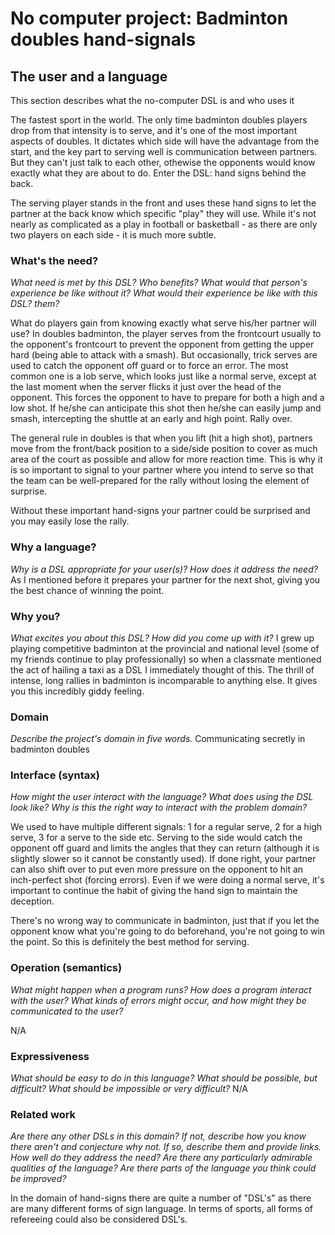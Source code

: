 # No computer project: Badminton doubles hand-signals


## The user and a language
This section describes what the no-computer DSL is and who uses it

The fastest sport in the world. The only time badminton doubles players drop from that intensity is to serve, and it's one of the most important aspects of doubles. It dictates which side will have the advantage from the start, and the key part to serving well is communication between partners. But they can't just talk to each other, othewise the opponents would know exactly what they are about to do. Enter the DSL: hand signs behind the back. 

The serving player stands in the front and uses these hand signs to let the partner at the back know which specific "play" they will use. While it's not nearly as complicated as a play in football or basketball - as there are only two players on each side - it is much more subtle.  

### What's the need?
_What need is met by this DSL? Who benefits? What would that person's experience be like without it? What would their experience be like with this DSL?
them?_

What do players gain from knowing exactly what serve his/her partner will use? In doubles badminton, the player serves from the frontcourt usually to the opponent's frontcourt to prevent the opponent from getting the upper hard (being able to attack with a smash). But occasionally, trick serves are used to catch the opponent off guard or to force an error. The most common one is a lob serve, which looks just like a normal serve, except at the last moment when the server flicks it just over the head of the opponent. This forces the opponent to have to prepare for both a high and a low shot. If he/she can anticipate this shot then he/she can easily jump and smash, intercepting the shuttle at an early and high point. Rally over. 

The general rule in doubles is that when you lift (hit a high shot), partners move from the front/back position to a side/side position to cover as much area of the court as possible and allow for more reaction time. This is why it is so important to signal to your partner where you intend to serve so that the team can be well-prepared for the rally without losing the element of surprise. 

Without these important hand-signs your partner could be surprised and you may easily lose the rally. 

### Why a language?
_Why is a DSL appropriate for your user(s)? How does it address the need?_
As I mentioned before it prepares your partner for the next shot, giving you the best chance of winning the point. 

### Why you?
_What excites you about this DSL? How did you come up with it?_
I grew up playing competitive badminton at the provincial and national level (some of my friends continue to play professionally) so when a classmate mentioned the act of hailing a taxi as a DSL I immediately thought of this. The thrill of intense, long rallies in badminton is incomparable to anything else. It gives you this incredibly giddy feeling. 

### Domain
_Describe the project's domain in five words._
Communicating secretly in badminton doubles

### Interface (syntax)
_How might the user interact with the language? What does using the DSL look 
like? Why is this the right way to interact with the problem domain?_ 

We used to have multiple different signals: 1 for a regular serve, 2 for a high serve, 3 for a serve to the side etc. Serving to the side would catch the opponent off guard and limits the angles that they can return (although it is slightly slower so it cannot be constantly used). If done right, your partner can also shift over to put even more pressure on the opponent to hit an inch-perfect shot (forcing errors). Even if we were doing a normal serve, it's important to continue the habit of giving the hand sign to maintain the deception. 

There's no wrong way to communicate in badminton, just that if you let the opponent know what you're going to do beforehand, you're not going to win the point. So this is definitely the best method for serving. 

### Operation (semantics)
_What might happen when a program runs? How does a program interact with the
user? What kinds of errors might occur, and how might they be communicated to
the user?_

N/A

### Expressiveness
_What should be easy to do in this language? What should be possible, but
difficult? What should be impossible or very difficult?_
N/A

### Related work
_Are there any other DSLs in this domain? If not, describe how you know there
aren't and conjecture why not. If so, describe them and provide links. How well 
do they address the need? Are there any particularly admirable qualities of the
language? Are there parts of the language you think could be improved?_

In the domain of hand-signs there are quite a number of "DSL's" as there are many different forms of sign language. In terms of sports, all forms of refereeing could also be considered DSL's. 

